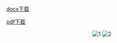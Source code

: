 [docx下载](../speech/第九期竺林论道.doc)

[pdf下载](../speech/第九期竺林论道.pdf)
<div align = center>
    <img src="../第九期竺林论道_页面_1.png" alt="1">
    <img src="../第九期竺林论道_页面_2.png" alt="2">
</div>








